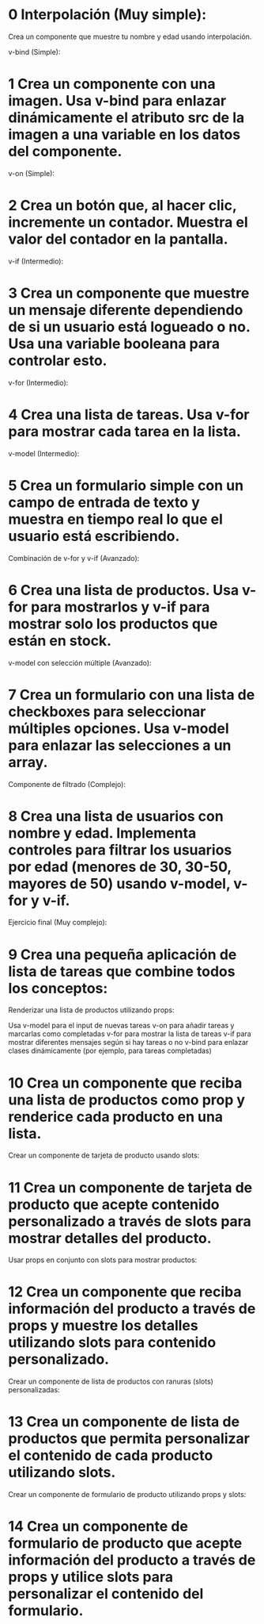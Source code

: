 # 0 Interpolación (Muy simple):
Crea un componente que muestre tu nombre y edad usando interpolación.

v-bind (Simple):

# 1 Crea un componente con una imagen. Usa v-bind para enlazar dinámicamente el atributo src de la imagen a una variable en los datos del componente.
 
v-on (Simple):

# 2 Crea un botón que, al hacer clic, incremente un contador. Muestra el valor del contador en la pantalla.
v-if (Intermedio):

# 3 Crea un componente que muestre un mensaje diferente dependiendo de si un usuario está logueado o no. Usa una variable booleana para controlar esto.
v-for (Intermedio):

# 4 Crea una lista de tareas. Usa v-for para mostrar cada tarea en la lista.
v-model (Intermedio):

# 5 Crea un formulario simple con un campo de entrada de texto y muestra en tiempo real lo que el usuario está escribiendo.
Combinación de v-for y v-if (Avanzado):

# 6 Crea una lista de productos. Usa v-for para mostrarlos y v-if para mostrar solo los productos que están en stock.
v-model con selección múltiple (Avanzado):

# 7 Crea un formulario con una lista de checkboxes para seleccionar múltiples opciones. Usa v-model para enlazar las selecciones a un array.
Componente de filtrado (Complejo):

# 8 Crea una lista de usuarios con nombre y edad. Implementa controles para filtrar los usuarios por edad (menores de 30, 30-50, mayores de 50) usando v-model, v-for y v-if.
Ejercicio final (Muy complejo):
# 9 Crea una pequeña aplicación de lista de tareas que combine todos los conceptos:

Renderizar una lista de productos utilizando props:

Usa v-model para el input de nuevas tareas
v-on para añadir tareas y marcarlas como completadas
v-for para mostrar la lista de tareas
v-if para mostrar diferentes mensajes según si hay tareas o no
v-bind para enlazar clases dinámicamente (por ejemplo, para tareas completadas)

# 10 Crea un componente que reciba una lista de productos como prop y renderice cada producto en una lista.

Crear un componente de tarjeta de producto usando slots:

# 11 Crea un componente de tarjeta de producto que acepte contenido personalizado a través de slots para mostrar detalles del producto.

Usar props en conjunto con slots para mostrar productos:

# 12 Crea un componente que reciba información del producto a través de props y muestre los detalles utilizando slots para contenido personalizado.

Crear un componente de lista de productos con ranuras (slots) personalizadas:

# 13 Crea un componente de lista de productos que permita personalizar el contenido de cada producto utilizando slots.

Crear un componente de formulario de producto utilizando props y slots:

# 14 Crea un componente de formulario de producto que acepte información del producto a través de props y utilice slots para personalizar el contenido del formulario.


